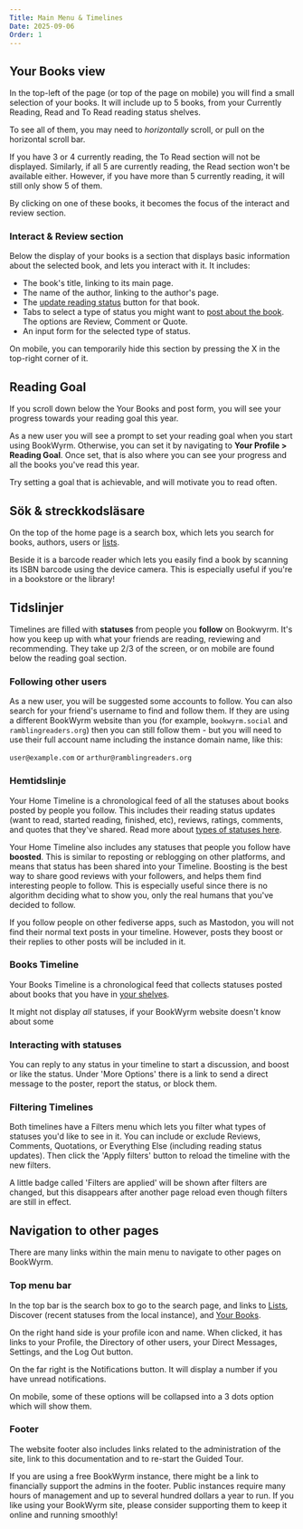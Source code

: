 ```yaml
---
Title: Main Menu & Timelines
Date: 2025-09-06
Order: 1
---
```


## Your Books view

In the top-left of the page (or top of the page on mobile) you will find a small selection of your books.
It will include up to 5 books, from your Currently Reading, Read and To Read reading status shelves.

To see all of them, you may need to _horizontally_ scroll, or pull on the horizontal scroll bar.

If you have 3 or 4 currently reading, the To Read section will not be displayed.
Similarly, if all 5 are currently reading, the Read section won't be available either.
However, if you have more than 5 currently reading, it will still only show 5 of them.

By clicking on one of these books, it becomes the focus of the interact and review section.

### Interact & Review section

Below the display of your books is a section that displays basic information about the selected book, and lets you interact with it.
It includes:

- The book's title, linking to its main page.
- The name of the author, linking to the author's page.
- The [update reading status](/shelves.html#updating-reading-status) button for that book.
- Tabs to select a type of status you might want to [post about the book](/posting-statuses.html). The options are Review, Comment or Quote.
- An input form for the selected type of status.

On mobile, you can temporarily hide this section by pressing the X in the top-right corner of it.

## Reading Goal

If you scroll down below the Your Books and post form, you will see your progress towards your reading goal this year.

As a new user you will see a prompt to set your reading goal when you start using BookWyrm.
Otherwise, you can set it by navigating to **Your Profile > Reading Goal**.
Once set, that is also where you can see your progress and all the books you've read this year.

Try setting a goal that is achievable, and will motivate you to read often.

## Sök & streckkodsläsare

On the top of the home page is a search box, which lets you search for books, authors, users or [lists](/lists.html).

Beside it is a barcode reader which lets you easily find a book by scanning its ISBN barcode using the device camera.
This is especially useful if you're in a bookstore or the library!

## Tidslinjer

Timelines are filled with **statuses** from people you **follow** on Bookwyrm.
It's how you keep up with what your friends are reading, reviewing and recommending.
They take up 2/3 of the screen, or on mobile are found below the reading goal section.

### Following other users

As a new user, you will be suggested some accounts to follow.
You can also search for your friend's username to find and follow them.
If they are using a different BookWyrm website than you (for example, `bookwyrm.social` and `ramblingreaders.org`)
then you can still follow them - but you will need to use their full account name including the instance domain name, like this:

`user@example.com` or `arthur@ramblingreaders.org`

### Hemtidslinje

Your Home Timeline is a chronological feed of all the statuses about books posted by people you follow.
This includes their reading status updates (want to read, started reading, finished, etc), reviews, ratings, comments, and quotes that they've shared.
Read more about [types of statuses here](/posting-statuses.html).

Your Home Timeline also includes any statuses that people you follow have **boosted**.
This is similar to reposting or reblogging on other platforms, and means that status has been shared into your Timeline.
Boosting is the best way to share good reviews with your followers, and helps them find interesting people to follow.
This is especially useful since there is no algorithm deciding what to show you,
only the real humans that you've decided to follow.

If you follow people on other fediverse apps, such as Mastodon, you will not find their normal text posts in your timeline.
However, posts they boost or their replies to other posts will be included in it.

### Books Timeline

Your Books Timeline is a chronological feed that collects statuses posted about books that you have in [your shelves](/shelves.html).

It might not display _all_ statuses, if your BookWyrm website doesn't know about some

### Interacting with statuses

You can reply to any status in your timeline to start a discussion, and boost or like the status.
Under 'More Options' there is a link to send a direct message to the poster, report the status, or block them.

### Filtering Timelines

Both timelines have a Filters menu which lets you filter what types of statuses you'd like to see in it.
You can include or exclude Reviews, Comments, Quotations, or Everything Else (including reading status updates).
Then click the 'Apply filters' button to reload the timeline with the new filters.

A little badge called 'Filters are applied' will be shown after filters are changed,
but this disappears after another page reload even though filters are still in effect.

## Navigation to other pages

There are many links within the main menu to navigate to other pages on BookWyrm.

### Top menu bar

In the top bar is the search box to go to the search page, and links to [Lists](/lists.html), Discover (recent statuses from the local instance), and [Your Books](/shelves.html).

On the right hand side is your profile icon and name.
When clicked, it has links to your Profile, the Directory of other users, your Direct Messages, Settings, and the Log Out button.

On the far right is the Notifications button.
It will display a number if you have unread notifications.

On mobile, some of these options will be collapsed into a 3 dots option which will show them.

### Footer

The website footer also includes links related to the administration of the site, link to this documentation and to re-start the Guided Tour.

If you are using a free BookWyrm instance, there might be a link to financially support the admins in the footer.
Public instances require many hours of management and up to several hundred dollars a year to run.
If you like using your BookWyrm site, please consider supporting them to keep it online and running smoothly!

